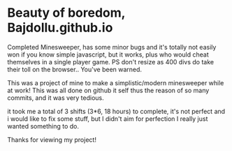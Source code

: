 # Beauty of boredom, Bajdollu.github.io
Completed Minesweeper, has some minor bugs and it's totally not easily won if you know simple javascript, but it works, plus who would cheat themselves in a single player game. PS don't resize as 400 divs do take their toll on the browser.. You've been warned.

This was a project of mine to make a simplistic/modern minesweeper while at work! This was all done on github it self thus the reason of so many commits, and it was very tedious.

it took me a total of 3 shifts (3*6, 18 hours) to complete, it's not perfect and i would like to fix some stuff, but I didn't aim for perfection I really just wanted
something to do.

Thanks for viewing my project!
